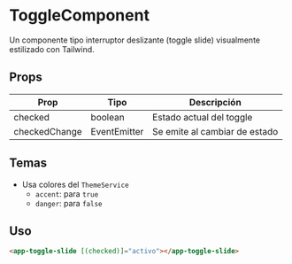 # ToggleComponent

Un componente tipo interruptor deslizante (toggle slide) visualmente estilizado con Tailwind.

## Props

| Prop          | Tipo                  | Descripción                   |
| ------------- | --------------------- | ----------------------------- |
| checked       | boolean               | Estado actual del toggle      |
| checkedChange | EventEmitter<boolean> | Se emite al cambiar de estado |

## Temas

- Usa colores del `ThemeService`
  - `accent`: para `true`
  - `danger`: para `false`

## Uso

```html
<app-toggle-slide [(checked)]="activo"></app-toggle-slide>